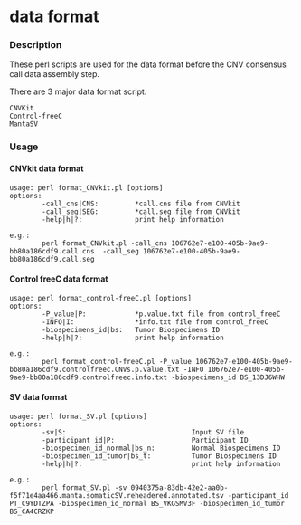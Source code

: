 # data format 

### Description

These perl scripts are used for the data format before the CNV consensus call data assembly step.

There are 3 major data format script.

```
CNVKit
Control-freeC
MantaSV
```

### Usage

#### CNVkit data format

```
usage: perl format_CNVkit.pl [options]
options:
        -call_cns|CNS:         *call.cns file from CNVkit
        -call_seg|SEG:         *call.seg file from CNVkit
        -help|h|?:             print help information

e.g.:
        perl format_CNVkit.pl -call_cns 106762e7-e100-405b-9ae9-bb80a186cdf9.call.cns  -call_seg 106762e7-e100-405b-9ae9-bb80a186cdf9.call.seg 
```

#### Control freeC data format

```
usage: perl format_control-freeC.pl [options]
options:
        -P_value|P:            *p.value.txt file from control_freeC
        -INFO|I:               *info.txt file from control_freeC
        -biospecimens_id|bs:   Tumor Biospecimens ID
        -help|h|?:             print help information

e.g.:
        perl format_control-freeC.pl -P_value 106762e7-e100-405b-9ae9-bb80a186cdf9.controlfreec.CNVs.p.value.txt -INFO 106762e7-e100-405b-9ae9-bb80a186cdf9.controlfreec.info.txt -biospecimens_id BS_13DJ6WHW
```

#### SV data format

```
usage: perl format_SV.pl [options]
options:
        -sv|S:                               Input SV file
        -participant_id|P:                   Participant ID
        -biospecimen_id_normal|bs_n:         Normal Biospecimens ID
        -biospecimen_id_tumor|bs_t:          Tumor Biospecimens ID
        -help|h|?:                           print help information

e.g.:
        perl format_SV.pl -sv 0940375a-83db-42e2-aa0b-f5f71e4aa466.manta.somaticSV.reheadered.annotated.tsv -participant_id PT_C9YDTZPA -biospecimen_id_normal BS_VKGSMV3F -biospecimen_id_tumor BS_CA4CRZKP
```